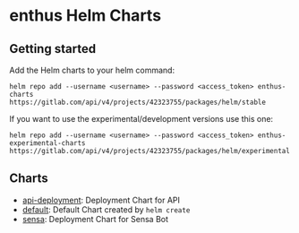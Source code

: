 # enthus Helm Charts

## Getting started

Add the Helm charts to your helm command:
```
helm repo add --username <username> --password <access_token> enthus-charts https://gitlab.com/api/v4/projects/42323755/packages/helm/stable
```

If you want to use the experimental/development versions use this one:
```
helm repo add --username <username> --password <access_token> enthus-experimental-charts https://gitlab.com/api/v4/projects/42323755/packages/helm/experimental
```


## Charts

- [api-deployment](charts/api-deployment): Deployment Chart for API
- [default](charts/default): Default Chart created by `helm create`
- [sensa](charts/sensa): Deployment Chart for Sensa Bot
